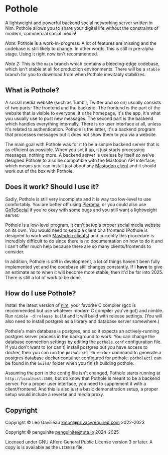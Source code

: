 # Pothole

A lightweight and powerful backend social networking server written in Nim. Pothole allows you to share your digital life without the constraints of modern, commercial social media!

*Note:* Pothole is a work-in-progress. A lot of features are missing and the codebase is still likely to change. In other words, this is still in pre-alpha stage. Using it right now isn't recommended.

*Note 2:* This is the `main` branch which contains a bleeding-edge codebase, which isn't stable at all for production environments. There will be a `stable` branch for you to download from when Pothole inevitably stabilizes.

## What is Pothole?

A social media website (such as Tumblr, Twitter and so on) usually consists of two parts: The frontend and the backend. The frontend is the part of the website that is visible to everyone, it's the homepage, it's the app, it's what you usually use to post new messages. The second part is the backend which handles everything internally, There is *no* user interface at all, unless it's related to authentication. Pothole is the latter, it's a backend program that processes messages but it does not show them to you via a website.

The main goal with Pothole was for it to be a simple backend server that is as efficient as possible. When you set it up, it just starts processing messages, nothing more. A backend server is useless by itself so we've designed Pothole to also be compatible with the Mastodon API interface, which means you can install just about any [Mastodon client](https://joinmastodon.org/apps) and it should work out of the box with Pothole.

## Does it work? Should I use it?

Sadly, Pothole is still very incomplete and it is way too low-level to use comfortably. You are better off using [Pleroma](https://pleroma.social/), or you could also use [GoToSocial](https://gotosocial.org/) if you're okay with some bugs and you still want a lightweight server.

Pothole is a low-level program, it can't setup a proper social media website on its own. You would need to setup a client or a frontend (Pothole is designed to work with [Mastodon clients](https://joinmastodon.org/apps)) and currently this procedure is incredibly difficult to do since there is no documentation on how to do it and I can't offer much help because there are so many clients/frontends to consider.

In addition, Pothole is *still* in development, a lot of things haven't been fully implemented yet and the codebase still changes constantly. If I **have** to give an estimate as to when it will become more stable, then it'd be far into 2025. There is still a lot of work to be done.

## How do I use Pothole?

Install the latest version of [nim](https://nim-lang.org/), your favorite C compiler (gcc is recommended but use whatever modern C compiler you've got) and nimble. Run `nimble -d:release build` and it will build with release settings. (You will also need to install postgres as a library and database server somewhere.)

Pothole's main database is postgres, and so it expects an actively-running postgres server process in the background to work. You can change the database connection settings by editing the `pothole.conf` configuration file. If you don't want to (or can't) install postgres but you have access to docker, then you can run the `potholectl db docker` command to generate a postgres database docker container configured for pothole. `potholectl` can be found in the `build/` folder when you finish building pothole.

Assuming the port in the config file isn't changed, Pothole starts running at `http://localhost:3500`, but do know that Pothole is meant to be a backend server. For a proper user interface, you need to supplement it with a client/frontend. And this is also just a basic demonstration setup, a proper setup would include a reverse and media proxy.

## Copyright

Copyright © Leo Gavilieau <xmoo@privacyrequired.com> 2022-2023

Copyright © penguinite <penguinite@tuta.io> 2024-2025

Licensed under GNU Affero General Public License version 3 or later. A copy is is available as the `LICENSE` file.
